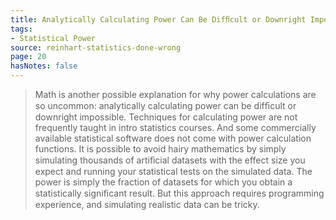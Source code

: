 ```yaml
---
title: Analytically Calculating Power Can Be Difﬁcult or Downright Impossible
tags:
- Statistical Power
source: reinhart-statistics-done-wrong
page: 20
hasNotes: false
---
```


> Math is another possible explanation for why power calculations are so uncommon:
>   analytically calculating power can be difﬁcult or downright impossible.
> Techniques for calculating power are not frequently taught in intro statistics courses.
> And some commercially available statistical software does not come with power calculation functions.
> It is possible to avoid hairy mathematics by simply simulating thousands of artiﬁcial datasets
>   with the effect size you expect and running your statistical tests on the simulated data.
> The power is simply the fraction of datasets for which you obtain a statistically signiﬁcant result.
> But this approach requires programming experience, and simulating realistic data can be tricky.
